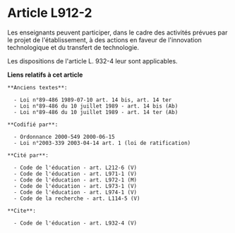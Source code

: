 # Article L912-2

Les enseignants peuvent participer, dans le cadre des activités prévues par le projet de l'établissement, à des actions en
faveur de l'innovation technologique et du transfert de technologie. 

Les dispositions de l'article L. 932-4 leur sont applicables.

**Liens relatifs à cet article**

	**Anciens textes**:

	  - Loi n°89-486 1989-07-10 art. 14 bis, art. 14 ter
	  - Loi n°89-486 du 10 juillet 1989 - art. 14 bis (Ab)
	  - Loi n°89-486 du 10 juillet 1989 - art. 14 ter (Ab)

	**Codifié par**:

	  - Ordonnance 2000-549 2000-06-15
	  - Loi n°2003-339 2003-04-14 art. 1 (loi de ratification)

	**Cité par**:

	  - Code de l'éducation - art. L212-6 (V)
	  - Code de l'éducation - art. L971-1 (V)
	  - Code de l'éducation - art. L972-1 (M)
	  - Code de l'éducation - art. L973-1 (V)
	  - Code de l'éducation - art. L974-1 (V)
	  - Code de la recherche - art. L114-5 (V)

	**Cite**:

	  - Code de l'éducation - art. L932-4 (V)
